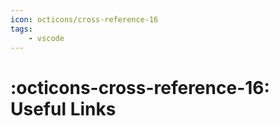 ```yaml
---
icon: octicons/cross-reference-16
tags:
    - vscode
---
```


# :octicons-cross-reference-16: Useful Links